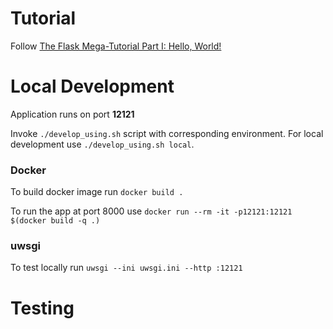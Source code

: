 # Tutorial

Follow [The Flask Mega-Tutorial Part I: Hello, World!](https://blog.miguelgrinberg.com/post/the-flask-mega-tutorial-part-i-hello-world)

# Local Development

Application runs on port **12121**

Invoke `./develop_using.sh` script with corresponding environment. 
For local development use `./develop_using.sh local`.

### Docker

To build docker image run `docker build .`

To run the app at port 8000 use `docker run --rm -it -p12121:12121 $(docker build -q .)`

### uwsgi
To test locally run `uwsgi --ini uwsgi.ini --http :12121`

# Testing
